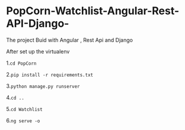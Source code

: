 # PopCorn-Watchlist-Angular-Rest-API-Django-
The project Buid with Angular , Rest Api and Django


After set up the virtualenv

1.```cd PopCorn```

2.```pip install -r requirements.txt```

3.```python manage.py runserver ```

4.```cd ..```

5.```cd Watchlist ```

6.```ng serve -o```
